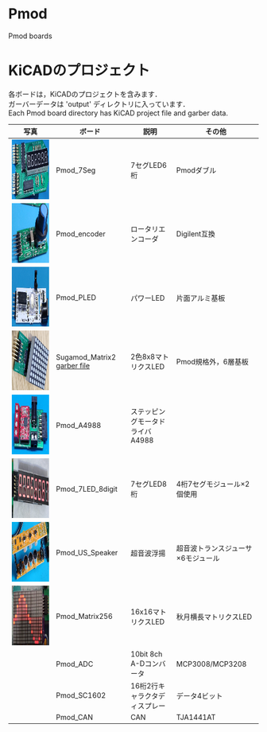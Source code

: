 # Pmod
 Pmod boards
# KiCADのプロジェクト
各ボードは，KiCADのプロジェクトを含みます．  
ガーバーデータは 'output' ディレクトリに入っています．  
Each Pmod board directory has KiCAD project file and garber data.

写真 | ボード | 説明 | その他
---|---|---|---
<img src="Pmod_7Seg/pic.jpg" height="120"> | Pmod_7Seg | 7セグLED6桁 | Pmodダブル
<img src="Pmod_encoder/re.jpg" height="120"> | Pmod_encoder | ロータリエンコーダ | Digilent互換
<img src="Pmod_PLED/pmod_led.jpg" height="120"> | Pmod_PLED | パワーLED | 片面アルミ基板
<img src="Pmod_Matrix2/matrix.jpg" height="120"> | Sugamod_Matrix2 <a href="https://github.com/Lathe-Mariel/Pmod/tree/main/Pmod_Matrix2/output/output.zip">garber file</a> | 2色8x8マトリクスLED | Pmod規格外，6層基板
<img src="Pmod_A4988/pmod_a4988.jpg" height="120"> | Pmod_A4988 | ステッピングモータドライバA4988
<img src="Pmod_7LED_8digit/7seg8digit.jpg" height="120"> | Pmod_7LED_8digit | 7セグLED8桁 | 4桁7セグモジュール×2個使用
<img src="Pmod_US_Speaker/us.jpg" height="120"> | Pmod_US_Speaker | 超音波浮揚 | 超音波トランスジューサ×6モジュール
<img src="Pmod_Matrix256/sine.png" height="120"> | Pmod_Matrix256 | 16x16マトリクスLED | 秋月横長マトリクスLED
<img src="" height="120"> | Pmod_ADC | 10bit 8ch A-Dコンバータ | MCP3008/MCP3208
<img src="" height="120"> | Pmod_SC1602 | 16桁2行キャラクタディスプレー | データ4ビット
<img src="" height="120"> | Pmod_CAN | CAN | TJA1441AT
